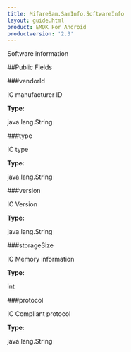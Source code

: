 ```yaml
---
title: MifareSam.SamInfo.SoftwareInfo
layout: guide.html
product: EMDK For Android
productversion: '2.3'
---
```


Software information

##Public Fields

###vendorId

IC manufacturer ID

**Type:**

java.lang.String

###type

IC type

**Type:**

java.lang.String

###version

IC Version

**Type:**

java.lang.String

###storageSize

IC Memory information

**Type:**

int

###protocol

IC Compliant protocol

**Type:**

java.lang.String













